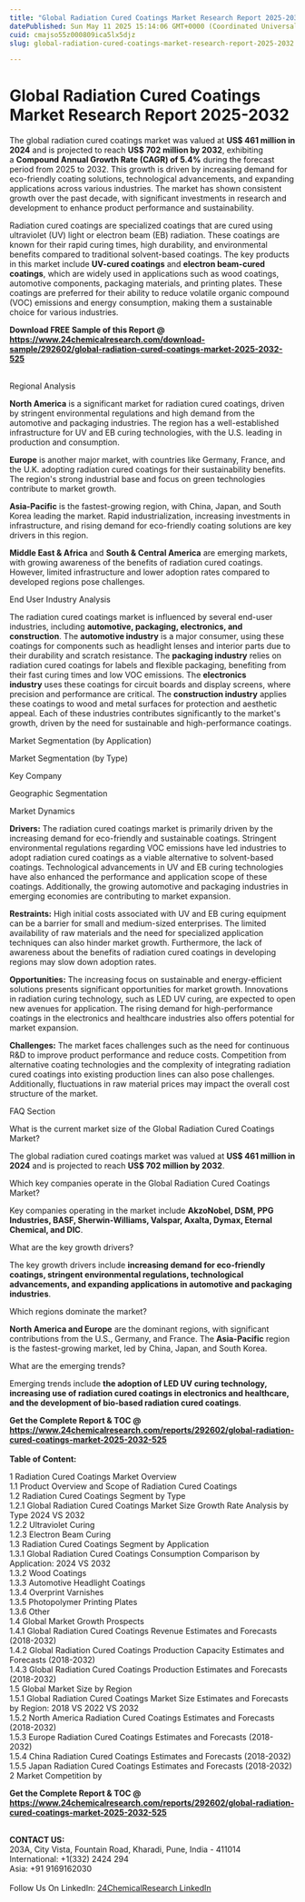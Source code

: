 ```yaml
---
title: "Global Radiation Cured Coatings Market Research Report 2025-2032"
datePublished: Sun May 11 2025 15:14:06 GMT+0000 (Coordinated Universal Time)
cuid: cmajso55z000809ica5lx5djz
slug: global-radiation-cured-coatings-market-research-report-2025-2032

---
```


# Global Radiation Cured Coatings Market Research Report 2025-2032

<p>The global radiation cured coatings market was valued at <strong>US$ 461 million in 2024</strong> and is projected to reach <strong>US$ 702 million by 2032</strong>, exhibiting a <strong>Compound Annual Growth Rate (CAGR) of 5.4%</strong> during the forecast period from 2025 to 2032. This growth is driven by increasing demand for eco-friendly coating solutions, technological advancements, and expanding applications across various industries. The market has shown consistent growth over the past decade, with significant investments in research and development to enhance product performance and sustainability.</p><p>
</p><p>Radiation cured coatings are specialized coatings that are cured using ultraviolet (UV) light or electron beam (EB) radiation. These coatings are known for their rapid curing times, high durability, and environmental benefits compared to traditional solvent-based coatings. The key products in this market include <strong>UV-cured coatings</strong> and <strong>electron beam-cured coatings</strong>, which are widely used in applications such as wood coatings, automotive components, packaging materials, and printing plates. These coatings are preferred for their ability to reduce volatile organic compound (VOC) emissions and energy consumption, making them a sustainable choice for various industries.</p><div><b>Download FREE Sample of this Report @ 
            <a href="https://www.24chemicalresearch.com/download-sample/292602/global-radiation-cured-coatings-market-2025-2032-525">
            https://www.24chemicalresearch.com/download-sample/292602/global-radiation-cured-coatings-market-2025-2032-525</a></b></div><br><p>
Regional Analysis</p><p>
</p><p><strong>North America</strong> is a significant market for radiation cured coatings, driven by stringent environmental regulations and high demand from the automotive and packaging industries. The region has a well-established infrastructure for UV and EB curing technologies, with the U.S. leading in production and consumption.</p><p>
</p><p><strong>Europe</strong> is another major market, with countries like Germany, France, and the U.K. adopting radiation cured coatings for their sustainability benefits. The region's strong industrial base and focus on green technologies contribute to market growth.</p><p>
</p><p><strong>Asia-Pacific</strong> is the fastest-growing region, with China, Japan, and South Korea leading the market. Rapid industrialization, increasing investments in infrastructure, and rising demand for eco-friendly coating solutions are key drivers in this region.</p><p>
</p><p><strong>Middle East &amp; Africa</strong> and <strong>South &amp; Central America</strong> are emerging markets, with growing awareness of the benefits of radiation cured coatings. However, limited infrastructure and lower adoption rates compared to developed regions pose challenges.</p><p>
End User Industry Analysis</p><p>
</p><p>The radiation cured coatings market is influenced by several end-user industries, including <strong>automotive, packaging, electronics, and construction</strong>. The <strong>automotive industry</strong> is a major consumer, using these coatings for components such as headlight lenses and interior parts due to their durability and scratch resistance. The <strong>packaging industry</strong> relies on radiation cured coatings for labels and flexible packaging, benefiting from their fast curing times and low VOC emissions. The <strong>electronics industry</strong> uses these coatings for circuit boards and display screens, where precision and performance are critical. The <strong>construction industry</strong> applies these coatings to wood and metal surfaces for protection and aesthetic appeal. Each of these industries contributes significantly to the market's growth, driven by the need for sustainable and high-performance coatings.</p><p>
Market Segmentation (by Application)</p><p>
</p><p>
Market Segmentation (by Type)</p><p>
</p><p>
Key Company</p><p>
</p><p>
Geographic Segmentation</p><p>
</p><p>
Market Dynamics</p><p>
</p><p><strong>Drivers:</strong> The radiation cured coatings market is primarily driven by the increasing demand for eco-friendly and sustainable coatings. Stringent environmental regulations regarding VOC emissions have led industries to adopt radiation cured coatings as a viable alternative to solvent-based coatings. Technological advancements in UV and EB curing technologies have also enhanced the performance and application scope of these coatings. Additionally, the growing automotive and packaging industries in emerging economies are contributing to market expansion.</p><p>
</p><p><strong>Restraints:</strong> High initial costs associated with UV and EB curing equipment can be a barrier for small and medium-sized enterprises. The limited availability of raw materials and the need for specialized application techniques can also hinder market growth. Furthermore, the lack of awareness about the benefits of radiation cured coatings in developing regions may slow down adoption rates.</p><p>
</p><p><strong>Opportunities:</strong> The increasing focus on sustainable and energy-efficient solutions presents significant opportunities for market growth. Innovations in radiation curing technology, such as LED UV curing, are expected to open new avenues for application. The rising demand for high-performance coatings in the electronics and healthcare industries also offers potential for market expansion.</p><p>
</p><p><strong>Challenges:</strong> The market faces challenges such as the need for continuous R&amp;D to improve product performance and reduce costs. Competition from alternative coating technologies and the complexity of integrating radiation cured coatings into existing production lines can also pose challenges. Additionally, fluctuations in raw material prices may impact the overall cost structure of the market.</p><p>
FAQ Section</p><p>
What is the current market size of the Global Radiation Cured Coatings Market?</p><p>
</p><p>The global radiation cured coatings market was valued at <strong>US$ 461 million in 2024</strong> and is projected to reach <strong>US$ 702 million by 2032</strong>.</p><p>
Which key companies operate in the Global Radiation Cured Coatings Market?</p><p>
</p><p>Key companies operating in the market include <strong>AkzoNobel, DSM, PPG Industries, BASF, Sherwin-Williams, Valspar, Axalta, Dymax, Eternal Chemical, and DIC</strong>.</p><p>
What are the key growth drivers?</p><p>
</p><p>The key growth drivers include <strong>increasing demand for eco-friendly coatings, stringent environmental regulations, technological advancements, and expanding applications in automotive and packaging industries</strong>.</p><p>
Which regions dominate the market?</p><p>
</p><p><strong>North America and Europe</strong> are the dominant regions, with significant contributions from the U.S., Germany, and France. The <strong>Asia-Pacific</strong> region is the fastest-growing market, led by China, Japan, and South Korea.</p><p>
What are the emerging trends?</p><p>
</p><p>Emerging trends include <strong>the adoption of LED UV curing technology, increasing use of radiation cured coatings in electronics and healthcare, and the development of bio-based radiation cured coatings</strong>.</p>

<div><b>Get the Complete Report & TOC @ 
            <a href="https://www.24chemicalresearch.com/reports/292602/global-radiation-cured-coatings-market-2025-2032-525">
            https://www.24chemicalresearch.com/reports/292602/global-radiation-cured-coatings-market-2025-2032-525</a></b></div><br>
            <b>Table of Content:</b><p>1 Radiation Cured Coatings Market Overview<br />
    1.1 Product Overview and Scope of Radiation Cured Coatings<br />
    1.2 Radiation Cured Coatings Segment by Type<br />
        1.2.1 Global Radiation Cured Coatings Market Size Growth Rate Analysis by Type 2024 VS 2032<br />
        1.2.2 Ultraviolet Curing<br />
        1.2.3 Electron Beam Curing<br />
    1.3 Radiation Cured Coatings Segment by Application<br />
        1.3.1 Global Radiation Cured Coatings Consumption Comparison by Application: 2024 VS 2032<br />
        1.3.2 Wood Coatings<br />
        1.3.3 Automotive Headlight Coatings<br />
        1.3.4 Overprint Varnishes<br />
        1.3.5 Photopolymer Printing Plates<br />
        1.3.6 Other<br />
    1.4 Global Market Growth Prospects<br />
        1.4.1 Global Radiation Cured Coatings Revenue Estimates and Forecasts (2018-2032)<br />
        1.4.2 Global Radiation Cured Coatings Production Capacity Estimates and Forecasts (2018-2032)<br />
        1.4.3 Global Radiation Cured Coatings Production Estimates and Forecasts (2018-2032)<br />
    1.5 Global Market Size by Region<br />
        1.5.1 Global Radiation Cured Coatings Market Size Estimates and Forecasts by Region: 2018 VS 2022 VS 2032<br />
        1.5.2 North America Radiation Cured Coatings Estimates and Forecasts (2018-2032)<br />
        1.5.3 Europe Radiation Cured Coatings Estimates and Forecasts (2018-2032)<br />
        1.5.4 China Radiation Cured Coatings Estimates and Forecasts (2018-2032)<br />
        1.5.5 Japan Radiation Cured Coatings Estimates and Forecasts (2018-2032)<br />
2 Market Competition by</p>

<div><b>Get the Complete Report & TOC @ 
            <a href="https://www.24chemicalresearch.com/reports/292602/global-radiation-cured-coatings-market-2025-2032-525">
            https://www.24chemicalresearch.com/reports/292602/global-radiation-cured-coatings-market-2025-2032-525</a></b></div><br>

<b>CONTACT US:</b><br>
            203A, City Vista, Fountain Road, Kharadi, Pune, India - 411014<br>
            International: +1(332) 2424 294<br>
            Asia: +91 9169162030 <br><br>
            Follow Us On LinkedIn: <a href="https://www.linkedin.com/company/24chemicalresearch/">24ChemicalResearch LinkedIn</a>